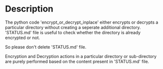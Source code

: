 # Description

The python code 'encrypt_or_decrypt_inplace' either encrypts or decrypts a particular directory without creating a seperate additional directory.
'STATUS.md' file is useful to check whether the directory is already encrypted or not.

So please don't delete 'STATUS.md' file.

Encryption and Decryption actions in a particular directory or sub-directory are purely performed based on the content present in 'STATUS.md' file.

